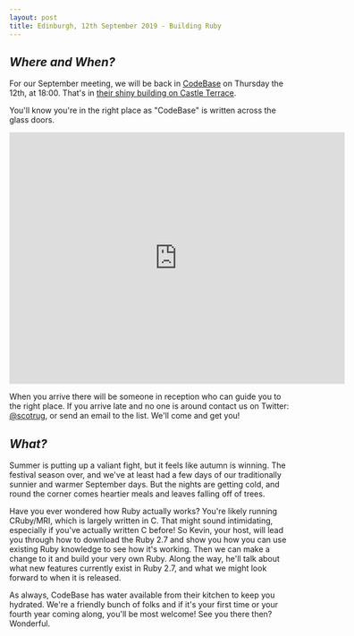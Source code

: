 ```yaml
---
layout: post
title: Edinburgh, 12th September 2019 - Building Ruby
---
```


## *Where and When?*
For our September meeting, we will be back in <a href="http://www.thisiscodebase.com/">CodeBase</a> on Thursday the 12th, at 18:00. That's in <a href="http://www.openstreetmap.org/node/2622756843#map=18/55.94652/-3.20081&layers=C">their shiny building on Castle Terrace</a>.

You'll know you're in the right place as "CodeBase" is written across the glass doors.

<iframe src="https://www.google.com/maps/embed?pb=!1m0!3m2!1sen!2suk!4v1483872929132!6m8!1m7!1sVSL7PfdVl9-Er1E-TE_AdA!2m2!1d55.94717620478372!2d-3.201899568462977!3f123.96453758660971!4f-14.18015060339934!5f0.7820865974627469" width="600" height="450" frameborder="0" style="border:0" allowfullscreen></iframe>

When you arrive there will be someone in reception who can guide you to the right place. If you arrive late and no one is around contact us on Twitter: <a href="https://twitter.com/scotrug">@scotrug</a>, or send an email to the list. We'll come and get you!

## *What?*
Summer is putting up a valiant fight, but it feels like autumn is winning. The festival season over, and we've at least had a few days of our traditionally sunnier and warmer September days. But the nights are getting cold, and round the corner comes heartier meals and leaves falling off of trees.

Have you ever wondered how Ruby actually works? You're likely running CRuby/MRI, which is largely written in C. That might sound intimidating, especially if you've actually written C before! So Kevin, your host, will lead you through how to download the Ruby 2.7 and show you how you can use existing Ruby knowledge to see how it's working. Then we can make a change to it and build your very own Ruby. Along the way, he'll talk about what new features currently exist in Ruby 2.7, and what we might look forward to when it is released.

As always, CodeBase has water available from their kitchen to keep you hydrated. We're a friendly bunch of folks and if it's your first time or your fourth year coming along, you'll be most welcome! See you there then? Wonderful.
